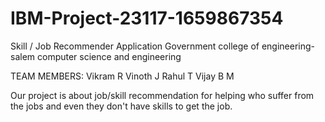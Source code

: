 # IBM-Project-23117-1659867354
Skill / Job Recommender Application
Government college of engineering-salem
computer science and engineering

TEAM MEMBERS:
Vikram R
Vinoth J
Rahul T
Vijay B M

Our project is about job/skill recommendation for helping 
who suffer from the jobs and even they don't have skills to get the job.

